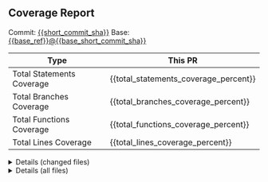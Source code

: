 ## Coverage Report

Commit: [{{short_commit_sha}}]({{commit_link}})
Base: [{{base_ref}}@{{base_short_commit_sha}}]({{base_commit_link}})

| Type                      | This PR                               |
|---------------------------|---------------------------------------|
| Total Statements Coverage | {{total_statements_coverage_percent}} |
| Total Branches Coverage   | {{total_branches_coverage_percent}}   |
| Total Functions Coverage  | {{total_functions_coverage_percent}}  |
| Total Lines Coverage      | {{total_lines_coverage_percent}}      |

<details>
<summary>Details (changed files)</summary>
{{changed_files_coverage_table}}
</details>
<details>
<summary>Details (all files)</summary>
{{files_coverage_table}}
</details>